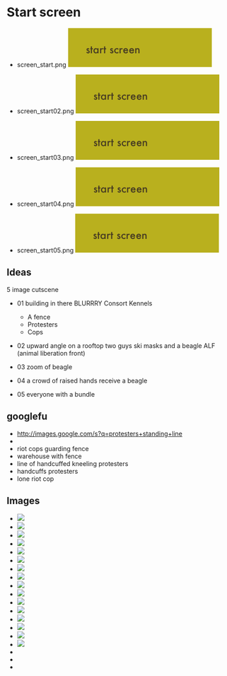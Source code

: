 # Start screen


- screen_start.png ![](https://github.com/AndrewGroupofCompanies/TOJam9/blob/master/dist/assets/images/screen_start.png?raw=true)

- screen_start02.png ![](https://github.com/AndrewGroupofCompanies/TOJam9/blob/master/dist/assets/images/screen_start02.png?raw=true)

- screen_start03.png ![](https://github.com/AndrewGroupofCompanies/TOJam9/blob/master/dist/assets/images/screen_start03.png?raw=true)

- screen_start04.png ![](https://github.com/AndrewGroupofCompanies/TOJam9/blob/master/dist/assets/images/screen_start04.png?raw=true)

- screen_start05.png ![](https://github.com/AndrewGroupofCompanies/TOJam9/blob/master/dist/assets/images/screen_start05.png?raw=true)

## Ideas

5 image cutscene

- 01
building in there
BLURRRY Consort Kennels
    - A fence
    - Protesters
    - Cops

- 02
upward angle
on a rooftop two guys ski masks and a beagle
ALF (animal liberation front)

- 03
zoom of beagle


- 04
a crowd of raised hands receive a beagle

- 05
everyone with a bundle

## googlefu

- http://images.google.com/s?q=protesters+standing+line
-
- riot cops guarding fence
- warehouse with fence
- line of handcuffed kneeling protesters
- handcuffs protesters
- lone riot cop

## Images


- ![](http://www.spfence.net/Images/warehouse_fence.jpg)
- ![](http://www.freesharing.org/wp-content/uploads/2014/03/Stunning-Aviles-Ramos-Residence-Outside-View-from-the-Street-Covered-by-Concrete-Fence-and-Wooden-Gate-Door-Beautiful-Evening-View.jpg)
- ![](http://booksforprisoners.files.wordpress.com/2012/02/william-head-1-1.jpg)
- ![](http://wpmedia.news.nationalpost.com/2014/03/keystone-xl-pipeline-fence.jpg?w=940&h=469)
- ![](http://static.guim.co.uk/sys-images/Guardian/Pix/pictures/2013/12/13/1386937259860/e8b9c246-34ad-48bb-acd1-a1db35ee1f37-620x413.jpeg)
- ![](http://soccernet-assets.espn.go.com/design05/images/2010/1012/serbiafanswithriotpoliceitaly20101012_412x232.jpg)
- ![](http://boingboing.net/images/RNCcopppp.jpg)
- ![](http://pix.avaxnews.com/avaxnews/3d/26/0000263d_medium.jpeg)
- ![](http://extras.mnginteractive.com/live/media/site51/2012/0219/20120219_083746_0219_MUNDO_Mexico%20Prison%20Riot.jpg)
- ![](http://www.realfragment.de/images/reportage/schwarzer_donnerstag/01.jpg)
- ![](http://bc.ctvnews.ca/polopoly_fs/1.1163752!/httpImage/image.jpg_gen/derivatives/landscape_960/image.jpg)
- ![](http://m.static.newsvine.com/servista/imagesizer?file=laura-conawayBD1F81AD-D69B-C251-E3B2-AAA9B07F7ED1.jpg)
- ![](http://media.apps.chicagotribune.com/layercake/uploads/chinews-nato-march-protesters-openin-20120520/%20dancing600.jpg)
- ![](http://files.cdn.ecowatch.com/wp-content/uploads/2013/05/Protest-Line-2.jpg)
- ![](http://www.nationmultimedia.com/new/2014/04/24/life/images/30232066-01_big.jpg)
- ![](http://images.smh.com.au/2012/08/17/3564340/pussy9-20120817203006498830-620x414.jpg)
- ![]()
- ![]()
- ![]()
